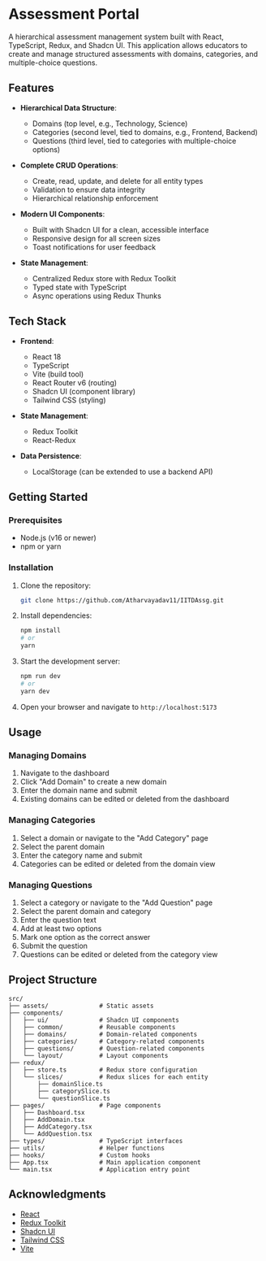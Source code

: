 

# Assessment Portal

A hierarchical assessment management system built with React, TypeScript, Redux, and Shadcn UI. This application allows educators to create and manage structured assessments with domains, categories, and multiple-choice questions.

## Features

- **Hierarchical Data Structure**:
  - Domains (top level, e.g., Technology, Science)
  - Categories (second level, tied to domains, e.g., Frontend, Backend)
  - Questions (third level, tied to categories with multiple-choice options)

- **Complete CRUD Operations**:
  - Create, read, update, and delete for all entity types
  - Validation to ensure data integrity
  - Hierarchical relationship enforcement

- **Modern UI Components**:
  - Built with Shadcn UI for a clean, accessible interface
  - Responsive design for all screen sizes
  - Toast notifications for user feedback

- **State Management**:
  - Centralized Redux store with Redux Toolkit
  - Typed state with TypeScript
  - Async operations using Redux Thunks

## Tech Stack

- **Frontend**:
  - React 18
  - TypeScript
  - Vite (build tool)
  - React Router v6 (routing)
  - Shadcn UI (component library)
  - Tailwind CSS (styling)

- **State Management**:
  - Redux Toolkit
  - React-Redux

- **Data Persistence**:
  - LocalStorage (can be extended to use a backend API)

## Getting Started

### Prerequisites

- Node.js (v16 or newer)
- npm or yarn

### Installation

1. Clone the repository:
   ```bash
   git clone https://github.com/Atharvayadav11/IITDAssg.git
   ```

2. Install dependencies:
   ```bash
   npm install
   # or
   yarn
   ```

3. Start the development server:
   ```bash
   npm run dev
   # or
   yarn dev
   ```

4. Open your browser and navigate to `http://localhost:5173`

## Usage

### Managing Domains

1. Navigate to the dashboard
2. Click "Add Domain" to create a new domain
3. Enter the domain name and submit
4. Existing domains can be edited or deleted from the dashboard

### Managing Categories

1. Select a domain or navigate to the "Add Category" page
2. Select the parent domain
3. Enter the category name and submit
4. Categories can be edited or deleted from the domain view

### Managing Questions

1. Select a category or navigate to the "Add Question" page
2. Select the parent domain and category
3. Enter the question text
4. Add at least two options
5. Mark one option as the correct answer
6. Submit the question
7. Questions can be edited or deleted from the category view

## Project Structure

```
src/
├── assets/              # Static assets
├── components/
│   ├── ui/              # Shadcn UI components
│   ├── common/          # Reusable components
│   ├── domains/         # Domain-related components
│   ├── categories/      # Category-related components
│   ├── questions/       # Question-related components
│   └── layout/          # Layout components
├── redux/
│   ├── store.ts         # Redux store configuration
│   └── slices/          # Redux slices for each entity
│       ├── domainSlice.ts
│       ├── categorySlice.ts
│       └── questionSlice.ts
├── pages/               # Page components
│   ├── Dashboard.tsx
│   ├── AddDomain.tsx
│   ├── AddCategory.tsx
│   └── AddQuestion.tsx
├── types/               # TypeScript interfaces
├── utils/               # Helper functions
├── hooks/               # Custom hooks
├── App.tsx              # Main application component
└── main.tsx             # Application entry point
```


## Acknowledgments

- [React](https://reactjs.org/)
- [Redux Toolkit](https://redux-toolkit.js.org/)
- [Shadcn UI](https://ui.shadcn.com/)
- [Tailwind CSS](https://tailwindcss.com/)
- [Vite](https://vitejs.dev/)
```
